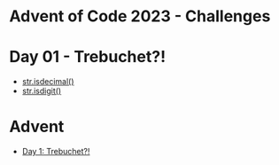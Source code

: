 # Advent of Code 2023 - Challenges

# Day 01 - Trebuchet?!

- [str.isdecimal()](https://docs.python.org/3/library/stdtypes.html?highlight=string%20isdigit#str.isdecimal)
- [str.isdigit()](https://docs.python.org/3/library/stdtypes.html?highlight=string%20isdigit#str.isdigit)

# Advent

- [Day 1: Trebuchet?!](https://adventofcode.com/2023/day/1)
